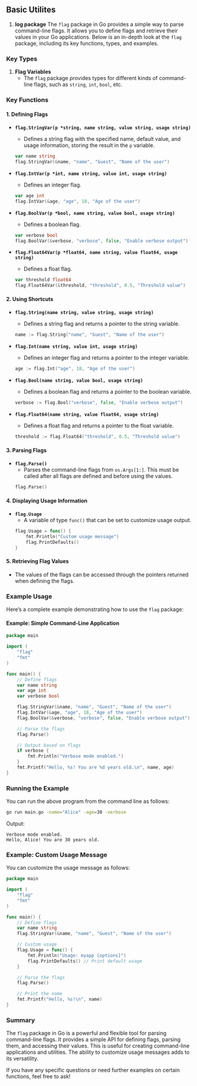 ## Basic Utilites

1. **log package**
   The `flag` package in Go provides a simple way to parse command-line flags. It allows you to define flags and retrieve their values in your Go applications. Below is an in-depth look at the `flag` package, including its key functions, types, and examples.

### Key Types

1. **Flag Variables**
   - The `flag` package provides types for different kinds of command-line flags, such as `string`, `int`, `bool`, etc.

### Key Functions

#### 1. **Defining Flags**

- **`flag.StringVar(p *string, name string, value string, usage string)`**

  - Defines a string flag with the specified name, default value, and usage information, storing the result in the `p` variable.

  ```go
  var name string
  flag.StringVar(&name, "name", "Guest", "Name of the user")
  ```

- **`flag.IntVar(p *int, name string, value int, usage string)`**

  - Defines an integer flag.

  ```go
  var age int
  flag.IntVar(&age, "age", 18, "Age of the user")
  ```

- **`flag.BoolVar(p *bool, name string, value bool, usage string)`**

  - Defines a boolean flag.

  ```go
  var verbose bool
  flag.BoolVar(&verbose, "verbose", false, "Enable verbose output")
  ```

- **`flag.Float64Var(p *float64, name string, value float64, usage string)`**
  - Defines a float flag.
  ```go
  var threshold float64
  flag.Float64Var(&threshold, "threshold", 0.5, "Threshold value")
  ```

#### 2. **Using Shortcuts**

- **`flag.String(name string, value string, usage string)`**

  - Defines a string flag and returns a pointer to the string variable.

  ```go
  name := flag.String("name", "Guest", "Name of the user")
  ```

- **`flag.Int(name string, value int, usage string)`**

  - Defines an integer flag and returns a pointer to the integer variable.

  ```go
  age := flag.Int("age", 18, "Age of the user")
  ```

- **`flag.Bool(name string, value bool, usage string)`**

  - Defines a boolean flag and returns a pointer to the boolean variable.

  ```go
  verbose := flag.Bool("verbose", false, "Enable verbose output")
  ```

- **`flag.Float64(name string, value float64, usage string)`**
  - Defines a float flag and returns a pointer to the float variable.
  ```go
  threshold := flag.Float64("threshold", 0.5, "Threshold value")
  ```

#### 3. **Parsing Flags**

- **`flag.Parse()`**
  - Parses the command-line flags from `os.Args[1:]`. This must be called after all flags are defined and before using the values.
  ```go
  flag.Parse()
  ```

#### 4. **Displaying Usage Information**

- **`flag.Usage`**
  - A variable of type `func()` that can be set to customize usage output.
  ```go
  flag.Usage = func() {
      fmt.Println("Custom usage message")
      flag.PrintDefaults()
  }
  ```

#### 5. **Retrieving Flag Values**

- The values of the flags can be accessed through the pointers returned when defining the flags.

### Example Usage

Here’s a complete example demonstrating how to use the `flag` package:

#### Example: Simple Command-Line Application

```go
package main

import (
    "flag"
    "fmt"
)

func main() {
    // Define flags
    var name string
    var age int
    var verbose bool

    flag.StringVar(&name, "name", "Guest", "Name of the user")
    flag.IntVar(&age, "age", 18, "Age of the user")
    flag.BoolVar(&verbose, "verbose", false, "Enable verbose output")

    // Parse the flags
    flag.Parse()

    // Output based on flags
    if verbose {
        fmt.Println("Verbose mode enabled.")
    }
    fmt.Printf("Hello, %s! You are %d years old.\n", name, age)
}
```

### Running the Example

You can run the above program from the command line as follows:

```sh
go run main.go -name="Alice" -age=30 -verbose
```

Output:

```
Verbose mode enabled.
Hello, Alice! You are 30 years old.
```

### Example: Custom Usage Message

You can customize the usage message as follows:

```go
package main

import (
    "flag"
    "fmt"
)

func main() {
    // Define flags
    var name string
    flag.StringVar(&name, "name", "Guest", "Name of the user")

    // Custom usage
    flag.Usage = func() {
        fmt.Println("Usage: myapp [options]")
        flag.PrintDefaults() // Print default usage
    }

    // Parse the flags
    flag.Parse()

    // Print the name
    fmt.Printf("Hello, %s!\n", name)
}
```

### Summary

The `flag` package in Go is a powerful and flexible tool for parsing command-line flags. It provides a simple API for defining flags, parsing them, and accessing their values. This is useful for creating command-line applications and utilities. The ability to customize usage messages adds to its versatility.

If you have any specific questions or need further examples on certain functions, feel free to ask!
